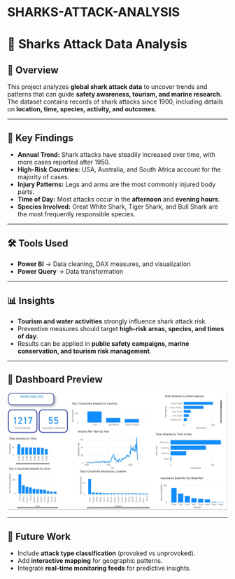 # SHARKS-ATTACK-ANALYSIS
# 🦈 Sharks Attack Data Analysis

## 📌 Overview
This project analyzes **global shark attack data** to uncover trends and patterns that can guide **safety awareness, tourism, and marine research**.  
The dataset contains records of shark attacks since 1900, including details on **location, time, species, activity, and outcomes**.

---

## 🔎 Key Findings
- **Annual Trend:** Shark attacks have steadily increased over time, with more cases reported after 1950.  
- **High-Risk Countries:** USA, Australia, and South Africa account for the majority of cases.  
- **Injury Patterns:** Legs and arms are the most commonly injured body parts.  
- **Time of Day:** Most attacks occur in the **afternoon** and **evening hours**.  
- **Species Involved:** Great White Shark, Tiger Shark, and Bull Shark are the most frequently responsible species.  

---

## 🛠️ Tools Used
- **Power BI** → Data cleaning, DAX measures, and visualization  
- **Power Query** → Data transformation  

---

## 📊 Insights
- **Tourism and water activities** strongly influence shark attack risk.  
- Preventive measures should target **high-risk areas, species, and times of day**.  
- Results can be applied in **public safety campaigns, marine conservation, and tourism risk management**.  

---

## 📸 Dashboard Preview

![Shark Analysis Dashboard](https://raw.githubusercontent.com/omotoshochristiana4/SHARKS-ATTACK-ANALYSIS/main/SHARKS%20ANALYSIS.jpg)

---

## 🚀 Future Work
- Include **attack type classification** (provoked vs unprovoked).  
- Add **interactive mapping** for geographic patterns.  
- Integrate **real-time monitoring feeds** for predictive insights.  
